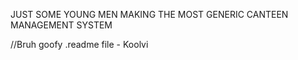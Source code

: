 JUST SOME YOUNG MEN MAKING THE MOST GENERIC CANTEEN MANAGEMENT SYSTEM

//Bruh goofy .readme file - Koolvi
